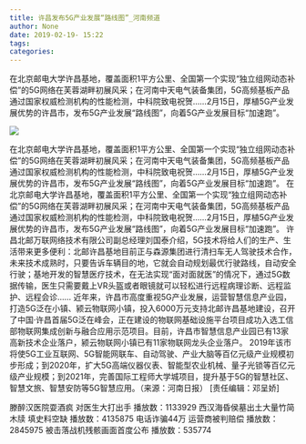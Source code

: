 ```yaml
---
title: 许昌发布5G产业发展“路线图”_河南频道
author: None
date: 2019-02-19- 15:22
tags: 
categories: 
---
```

在北京邮电大学许昌基地，覆盖面积1平方公里、全国第一个实现“独立组网动态补偿”的5G网络在芙蓉湖畔初展风采；在河南中天电气装备集团，5G高频基板产品通过国家权威检测机构的性能检测，中科院致电祝贺……2月15日，厚植5G产业发展优势的许昌市，发布5G产业发展“路线图”，向着5G产业发展目标“加速跑”。
<!-- more -->
                
<img align="center" border="0" src="http://p2.ifengimg.com/a/2016/0810/204c433878d5cf9size1_w16_h16.png" />
                
            
在北京邮电大学许昌基地，覆盖面积1平方公里、全国第一个实现“独立组网动态补偿”的5G网络在芙蓉湖畔初展风采；在河南中天电气装备集团，5G高频基板产品通过国家权威检测机构的性能检测，中科院致电祝贺……2月15日，厚植5G产业发展优势的许昌市，发布5G产业发展“路线图”，向着5G产业发展目标“加速跑”。
在北京邮电大学许昌基地，覆盖面积1平方公里、全国第一个实现“独立组网动态补偿”的5G网络在芙蓉湖畔初展风采；在河南中天电气装备集团，5G高频基板产品通过国家权威检测机构的性能检测，中科院致电祝贺……2月15日，厚植5G产业发展优势的许昌市，发布5G产业发展“路线图”，向着5G产业发展目标“加速跑”。
许昌北邮万联网络技术有限公司副总经理刘国泰介绍，5G技术将给人们的生产、生活带来更多便利：北邮许昌基地目前正与森源集团进行清扫车无人驾驶技术合作，未来技术成熟时，只要告诉车辆目的地，它就会自动规划最优行驶路线，自动安全行驶；基地开发的智慧医疗技术，在无法实现“面对面就医”的情况下，通过5G数据传输，医生只需要戴上VR头盔或者眼镜就可以轻松进行远程病理诊断、远程监护、远程会诊……
近年来，许昌市高度重视5G产业发展，运营智慧信息产业园，打造5G泛在小镇、颍云物联网小镇，投入6000万元支持北邮许昌基地建设，召开了中国·许昌首届5G泛在峰会，正在建设的物联网基础设施平台项目成功入选工信部物联网集成创新与融合应用示范项目。目前，许昌市智慧信息产业园已有13家高新技术企业落户，颍云物联网小镇已有11家物联网龙头企业落户。
2019年该市将使5G工业互联网、5G智能网联车、自动驾驶、产业大脑等百亿元级产业规模初步形成；到2020年，扩大5G高端仪器仪表、智能型农业机械、量子光锁等百亿元级产业规模；到2021年，完善国际工程师大学城项目，提升基于5G的智慧社区、智慧文旅、智慧安防等5G智慧应用。（来源：河南日报）
[责任编辑：邓呈娇]
            
滕醉汉医院耍酒疯 对医生大打出手
播放数：1133929
西汉海昏侯墓出土大量竹简木牍 填史料空缺
播放数：4135875
电话诈骗44万 运营商被判赔偿
播放数：2845975
被击落战机残骸画面首度公布
播放数：535774
